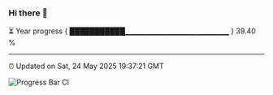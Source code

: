 ### Hi there 👋

⏳ Year progress { ███████████▁▁▁▁▁▁▁▁▁▁▁▁▁▁▁▁▁▁▁ } 39.40 %

---

⏰ Updated on Sat, 24 May 2025 19:37:21 GMT

![Progress Bar CI](https://github.com/IshwaranRudhara/GIT-ACTION/workflows/Progress%20Bar%20CI/badge.svg)
